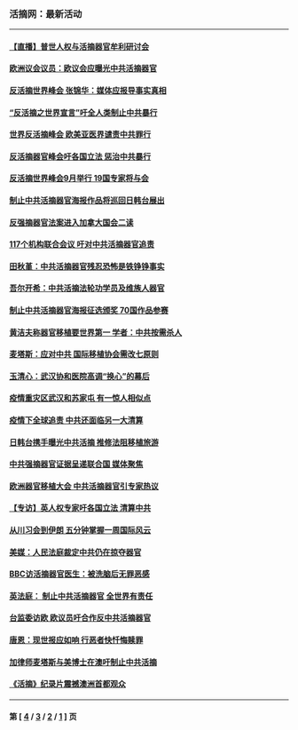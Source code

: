### 活摘网：最新活动
---
#### [【直播】普世人权与活摘器官牟利研讨会](../../pages/nf5883/n13425146.md?02090430) 
#### [欧洲议会议员：欧议会应曝光中共活摘器官](../../pages/nf5883/n13336571.md?02090430) 
#### [反活摘世界峰会 张锦华：媒体应报导事实真相](../../pages/nf5883/n13278502.md?02090430) 
#### [“反活摘之世界宣言”吁全人类制止中共暴行](../../pages/nf5883/n13259730.md?02090430) 
#### [世界反活摘峰会 欧美亚医界谴责中共罪行](../../pages/nf5883/n13253550.md?02090430) 
#### [反活摘器官峰会吁各国立法 惩治中共暴行](../../pages/nf5883/n13245052.md?02090430) 
#### [反活摘世界峰会9月举行 19国专家将与会](../../pages/nf5883/n13201492.md?02090430) 
#### [制止中共活摘器官海报作品将巡回日韩台展出](../../pages/nf5883/n13177791.md?02090430) 
#### [反强摘器官法案进入加拿大国会二读](../../pages/nf5883/n13033450.md?02090430) 
#### [117个机构联合会议 吁对中共活摘器官追责](../../pages/nf5883/n12775087.md?02090430) 
#### [田秋堇：中共活摘器官残忍恐怖是铁铮铮事实](../../pages/nf5883/n12702148.md?02090430) 
#### [吾尔开希：中共活摘法轮功学员及维族人器官](../../pages/nf5883/n12693197.md?02090430) 
#### [制止中共活摘器官海报征选颁奖 70国作品参赛](../../pages/nf5883/n12692050.md?02090430) 
#### [黄洁夫称器官移植要世界第一 学者：中共按需杀人](../../pages/nf5883/n12572329.md?02090430) 
#### [麦塔斯：应对中共 国际移植协会需改七原则](../../pages/nf5883/n12514711.md?02090430) 
#### [玉清心：武汉协和医院高调“换心”的幕后](../../pages/nf5883/n12298730.md?02090430) 
#### [疫情重灾区武汉和苏家屯 有一惊人相似点](../../pages/nf5883/n12150824.md?02090430) 
#### [疫情下全球追责 中共还面临另一大清算](../../pages/nf5883/n12070397.md?02090430) 
#### [日韩台携手曝光中共活摘 推修法阻移植旅游](../../pages/nf5883/n11712046.md?02090430) 
#### [中共强摘器官证据呈递联合国 媒体聚焦](../../pages/nf5883/n11546426.md?02090430) 
#### [欧洲器官移植大会 中共活摘器官引专家热议](../../pages/nf5883/n11539095.md?02090430) 
#### [【专访】英人权专家吁各国立法 清算中共](../../pages/nf5883/n11367315.md?02090430) 
#### [从川习会到伊朗 五分钟掌握一周国际风云](../../pages/nf5883/n11338520.md?02090430) 
#### [美媒：人民法庭裁定中共仍在掠夺器官](../../pages/nf5883/n11334897.md?02090430) 
#### [BBC访活摘器官医生：被洗脑后无罪恶感](../../pages/nf5883/n11335935.md?02090430) 
#### [英法庭： 制止中共活摘器官 全世界有责任](../../pages/nf5883/n11330691.md?02090430) 
#### [台监委访欧 欧议员吁合作反中共活摘器官](../../pages/nf5883/n11109190.md?02090430) 
#### [唐恩：现世报应如响 行恶者快忏悔赎罪](../../pages/nf5883/n11104016.md?02090430) 
#### [加律师麦塔斯与美博士在澳吁制止中共活摘](../../pages/nf5883/n10724764.md?02090430) 
#### [《活摘》纪录片震撼澳洲首都观众](../../pages/nf5883/n10722747.md?02090430) 

---
#### 第 [ [4](./4.md?02090430) / [3](./3.md?02090430) / [2](./2.md?02090430) / [1](./1.md?02090430) ] 页
